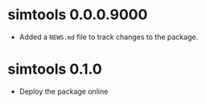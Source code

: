 # simtools 0.0.0.9000

* Added a `NEWS.md` file to track changes to the package.

# simtools 0.1.0

* Deploy the package online
